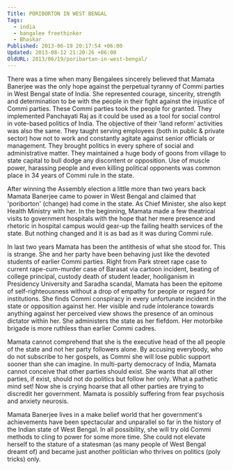 ```yaml
---
Title: PORIBORTON IN WEST BENGAL
Tags:
  - india
  - bangalee freethinker
  - Bhaskar
Published: 2013-06-19 20:17:54 +06:00
Updated: 2013-08-12 21:20:26 +06:00
OldURL: 2013/06/19/poribartan-in-west-bengal/
---
```


There was a time when many Bengalees sincerely believed that Mamata Banerjee was the only hope against the perpetual tyranny of Commi parties in West Bengal state of India. She represented courage, sincerity, strength and determination to be with the people in their fight against the injustice of Commi parties. These Commi parties took the people for granted. They implemented Panchayati Raj as it could be used as a tool for social control in vote-based politics of India. The objective of their 'land reform' activities was also the same. They taught serving employees (both in public &amp; private sector) how not to work and constantly agitate against senior officials or management. They brought politics in every sphere of social and administrative matter. They maintained a huge body of goons from village to state capital to bull dodge any discontent or opposition. Use of muscle power, harassing people and even killing political opponents was common place in 34 years of Commi rule in the state.

After winning the Assembly election a little more than two years back Mamata Banerjee came to power in West Bengal and claimed that 'poriborton' (change) had come in the state. As Chief Minister, she also kept Health Ministry with her. In the beginning, Mamata made a few theatrical visits to government hospitals with the hope that her mere presence and rhetoric in hospital campus would gear-up the failing health services of the state. But nothing changed and it is as bad as it was during Commi rule. 

In last two years Mamata has been the antithesis of what she stood for. This is strange. She and her party have been behaving just like the devoted students of earlier Commi parties. Right from Park street rape case to current rape-cum-murder case of Barasat via cartoon incident, beating of college principal, custody death of student leader, hooliganism in Presidency University and Saradha scandal, Mamata has been the epitome of self-righteousness without a drop of empathy for people or regard for institutions. She finds Commi conspiracy in every unfortunate incident in the state or opposition against her. Her visible and rude intolerance towards anything against her perceived view shows the presence of an ominous dictator within her. She administers the state as her fiefdom. Her motorbike brigade is more ruthless than earlier Commi cadres. 

Mamata cannot comprehend that she is the executive head of the all people of the state and not her party followers alone. By accusing everybody, who do not subscribe to her gospels, as Commi she will lose public support sooner than she can imagine. In multi-party democracy of India, Mamata cannot conceive that other parties should exist. She wants that all other parties, if exist, should not do politics but follow her only.  What a pathetic mind set! Now she is crying hoarse that all other parties are trying to discredit her government. Mamata is possibly suffering from fear psychosis and anxiety neurosis.

Mamata Banerjee lives in a make belief world that her government's achievements have been spectacular and unparallel so far in the history of the Indian state of West Bengal. In all possibility, she will try old Commi methods to cling to power for some more time. She could not elevate herself to the stature of a statesman (as many people of West Bengal dreamt of) and became just another politician who thrives on politics (poly tricks) only.


